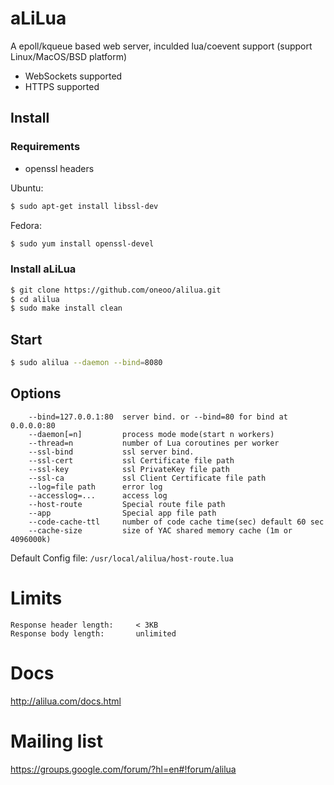aLiLua
======

A epoll/kqueue based web server, inculded lua/coevent support (support Linux/MacOS/BSD platform)

 - WebSockets supported
 - HTTPS supported

Install
-------

### Requirements

 - openssl headers

Ubuntu:

```bash
$ sudo apt-get install libssl-dev
```

Fedora:

```bash
$ sudo yum install openssl-devel
```

### Install aLiLua

```bash 
$ git clone https://github.com/oneoo/alilua.git
$ cd alilua
$ sudo make install clean
```

Start
-----

```bash
$ sudo alilua --daemon --bind=8080
```


Options
-------

```
	--bind=127.0.0.1:80  server bind. or --bind=80 for bind at 0.0.0.0:80
	--daemon[=n]         process mode mode(start n workers)
    --thread=n           number of Lua coroutines per worker
	--ssl-bind           ssl server bind.
	--ssl-cert           ssl Certificate file path
	--ssl-key            ssl PrivateKey file path
	--ssl-ca             ssl Client Certificate file path
	--log=file path      error log
	--accesslog=...      access log
	--host-route         Special route file path
	--app				 Special app file path
	--code-cache-ttl     number of code cache time(sec) default 60 sec
	--cache-size         size of YAC shared memory cache (1m or 4096000k)
```

Default Config file: `/usr/local/alilua/host-route.lua`

Limits
======

```
Response header length:		< 3KB
Response body length:		unlimited
```

Docs
=====

http://alilua.com/docs.html

Mailing list
============
https://groups.google.com/forum/?hl=en#!forum/alilua
